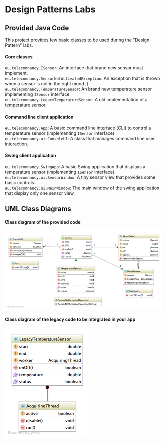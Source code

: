 Design Patterns Labs
=========

## Provided Java Code

This project provides few basic classes to be used during the "Design Pattern" labs.  


#### Core classes

<code>eu.telecomnancy.ISensor</code>: An interface that brand new sensor must implement.  
<code>eu.telecomnancy.SensorNotActivatedException</code>: An exception that is thrown when a sensor is not in the right mood ;)  
<code>eu.telecomnancy.TemperatureSensor</code>: An brand new temperature sensor implementing <code>ISensor</code> interface.  
<code>eu.telecomnancy.LegacyTemperatureSensor</code>: A old implementation of a temperature sensor.  

#### Command line client application

<code>eu.telecomnancy.App</code>: A basic command line interface (CLI) to control a temperature sensor (implementing <code>ISensor</code> interface).  
<code>eu.telecomnancy.ui.ConsoleUI</code>: A class that manages command line user interaction.  

#### Swing client application

<code>eu.telecomnancy.SwingApp</code>: A basic Swing application that displays a temperature sensor (implementing <code>ISensor</code> interface).  
<code>eu.telecomnancy.ui.SensorWindow</code>: A tiny sensor view that provides some basic controls.  
<code>eu.telecomnancy.ui.MainWindow</code>: The main window of the swing application that display only one sensor view.  

## UML Class Diagrams

#### Class diagram of the provided code

![UML class diagram of the provided code](uml/class-diagram.png)

#### Class diagram of the legacy code to be integrated in your app

![UML class diagram of the legacy code to be integrated](uml/legacy-class-diagram.png)
